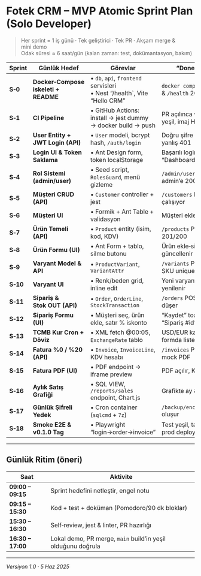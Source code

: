 # Fotek CRM – MVP Atomic Sprint Plan (Solo Developer)

> Her sprint = 1 iş günü · Tek geliştirici · Tek PR · Akşam merge & mini demo  
> Odak süresi ≈ 6 saat/gün (kalan zaman: test, dokümantasyon, bakım)

| Sprint | Günlük Hedef | Görevlar | “Done” Kriteri |
|-------|--------------|----------|----------------|
| **S‑0** | **Docker‑Compose iskeleti + README** | • `db`, `api`, `frontend` servisleri<br>• Nest “/health`, Vite “Hello CRM” | `docker compose up` → UI & `/health` 200 |
| **S‑1** | **CI Pipeline** | • GitHub Actions: install → jest dummy → docker build → push | PR açılınca workflow yeşil, imaj Hub’da |
| **S‑2** | **User Entity + JWT Login (API)** | • `User` modeli, bcrypt hash, `/auth/login` | Doğru şifre 200 + JWT, yanlış 401 |
| **S‑3** | **Login UI & Token Saklama** | • Ant Design form, token localStorage | Başarılı login → “Dashboard” sayfası |
| **S‑4** | **Rol Sistemi (admin/user)** | • Seed script, `RolesGuard`, menü gizleme | `/admin/users` yalnız admin’e 200 |
| **S‑5** | **Müşteri CRUD (API)** | • `Customer` controller + jest | `/customers` POST/GET çalışıyor |
| **S‑6** | **Müşteri UI** | • Formik + Ant Table + validasyon | Müşteri ekle, listede gör |
| **S‑7** | **Ürün Temeli (API)** | • `Product` entity (isim, kod, KDV) | `/products` POST/GET → 201/200 |
| **S‑8** | **Ürün Formu (UI)** | • Ant Form + tablo, silme butonu | Ürün ekle‑sil → tablo güncellenir |
| **S‑9** | **Varyant Model & API** | • `ProductVariant`, `VariantAttr` | `/variants` POST/GET, SKU unique |
| **S‑10** | **Varyant UI** | • Renk/beden grid, inline edit | Yeni varyant ekle, tablo yenilenir |
| **S‑11** | **Sipariş & Stok OUT (API)** | • `Order`, `OrderLine`, `StockTransaction` | `/orders` POST → stok düşer |
| **S‑12** | **Sipariş Formu (UI)** | • Müşteri seç, ürün ekle, satır % iskonto | “Kaydet” toast “Sipariş #id” |
| **S‑13** | **TCMB Kur Cron + Döviz** | • XML fetch @00:05, `ExchangeRate` tablo | USD/EUR kayıt oluşur, formda listelenir |
| **S‑14** | **Fatura %0 / %20 (API)** | • `Invoice`, `InvoiceLine`, KDV hesabı | `/invoices` POST JSON + mock PDF |
| **S‑15** | **Fatura PDF (UI)** | • PDF endpoint → iframe preview | PDF açılır, KDV doğru |
| **S‑16** | **Aylık Satış Grafiği** | • SQL VIEW, `/reports/sales` endpoint, Chart.js | Grafikte ay & tutar |
| **S‑17** | **Günlük Şifreli Yedek** | • Cron container (`sqlcmd` + `7z`) | `/backup/enc_YYYYMMDD.7z` oluşur |
| **S‑18** | **Smoke E2E & v0.1.0 Tag** | • Playwright “login→order→invoice” | Test yeşil, tag push → prod deploy |

---

## Günlük Ritim (öneri)

| Saat | Aktivite |
|------|----------|
| **09:00 – 09:15** | Sprint hedefini netleştir, engel notu |
| **09:15 – 15:30** | Kod + test + doküman (Pomodoro/90 dk bloklar) |
| **15:30 – 16:30** | Self‑review, jest & linter, PR hazırlığı |
| **16:30 – 17:00** | Lokal demo, PR merge, `main` build’in yeşil olduğunu doğrula |

---

_Versiyon 1.0 · 5 Haz 2025_

